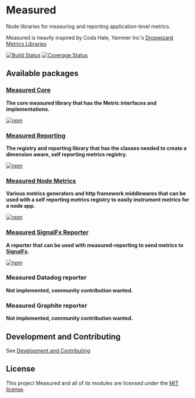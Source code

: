 # Measured

Node libraries for measuring and reporting application-level metrics.

Measured is heavily inspired by Coda Hale, Yammer Inc's [Dropwizard Metrics Libraries](https://github.com/dropwizard/metrics)

[![Build Status](https://secure.travis-ci.org/yaorg/node-measured.png?branch=master)](http://travis-ci.org/yaorg/node-measured) [![Coverage Status](https://coveralls.io/repos/github/yaorg/node-measured/badge.svg?branch=master)](https://coveralls.io/github/yaorg/node-measured?branch=master)

## Available packages

### [Measured Core](packages/measured-core)

**The core measured library that has the Metric interfaces and implementations.**

[![npm](https://img.shields.io/npm/v/measured-core.svg)](https://www.npmjs.com/package/measured-core) 

### [Measured Reporting](packages/measured-reporting)

**The registry and reporting library that has the classes needed to create a dimension aware, self reporting metrics registry.**

[![npm](https://img.shields.io/npm/v/measured-reporting.svg)](https://www.npmjs.com/package/measured-reporting) 

### [Measured Node Metrics](packages/measured-node-metrics)

**Various metrics generators and http framework middlewares that can be used with a self reporting metrics registry to easily instrument metrics for a node app.**

[![npm](https://img.shields.io/npm/v/measured-node-metrics.svg)](https://www.npmjs.com/package/measured-node-metrics) 

### [Measured SignalFx Reporter](packages/measured-signalfx-reporter)

**A reporter that can be used with measured-reporting to send metrics to [SignalFx](https://signalfx.com/).**

[![npm](https://img.shields.io/npm/v/measured-signalfx-reporter.svg)](https://www.npmjs.com/package/measured-signalfx-reporter) 

### Measured Datadog reporter

**Not implemented, community contribution wanted.**

### Measured Graphite reporter

**Not implemented, community contribution wanted.**


## Development and Contributing

See [Development and Contributing](https://github.com/yaorg/node-measured/blob/master/CONTRIBUTING.md)

## License

This project Measured and all of its modules are licensed under the [MIT license](https://github.com/yaorg/node-measured/blob/master/LICENSE).
